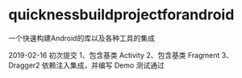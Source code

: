 # quicknessbuildprojectforandroid
一个快速构建Android的库以及各种工具的集成

2019-02-16 初次提交
1、包含基类 Activity
2、包含基类 Fragment
3、Dragger2 依赖注入集成，并编写 Demo 测试通过